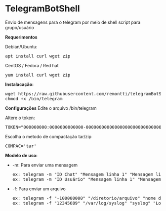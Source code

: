 # TelegramBotShell
Envio de mensagens para o telegram por meio de shell script para grupo/usuário <br>

<b>Requerimentos</b>

Debian/Ubuntu:
<pre>apt install curl wget zip</pre>

CentOS / Fedora / Red hat
<pre>yum install curl wget zip</pre>

<b>Instalacação:</b>
<pre>
wget https://raw.githubusercontent.com/remontti/telegramBotShell/master/telegram -O /bin/telegram
chmod +x /bin/telegram</pre>

<b>Configurações</b>
Edite o arquivo /bin/telegram

Altere o token:
<pre>TOKEN="000000000:0000000000000-0000000000000000000000000000000"</pre>

Escolha o metodo de compactação tar/zip
<pre>COMPAC='tar'</pre>

<b>Modelo de uso:</b>

- -m: Para enviar uma mensagem
     <pre>ex: telegram -m "ID Chat" "Mensagem linha 1" "Mensagem linha 2" "Mensagem linha 3"
  ex: telegram -m "ID Usuário" "Mensagem linha 1" "Mensagem linha 2" "Mensagem linha 3"</pre>

- -f: Para enviar um arquivo
     <pre>ex: telegram -f "-100000000" "/diretorio/arquivo" "nome do arquivo compactado" "Comentário"
  ex: telegram -f "12345689" "/var/log/syslog" "syslog" "Logs do sistema"</pre>
